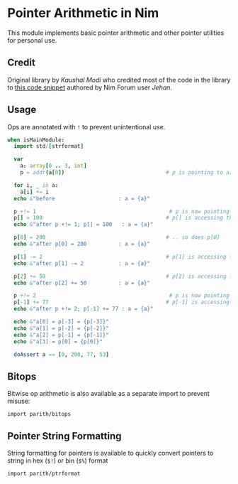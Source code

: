 # Pointer Arithmetic in Nim


This module implements basic pointer arithmetic and other pointer
utilities for personal use.

## Credit

Original library by *Kaushal Modi* who credited most of the
code in the library to [this code snippet](https://forum.nim-lang.org/t/1188#7366) authored by
Nim Forum user *Jehan*.

## Usage

Ops are annotated with `!` to prevent unintentional use.

```nim
when isMainModule:
  import std/[strformat]

  var
    a: array[0 .. 3, int]
    p = addr(a[0])                                # p is pointing to a[0]

  for i, _ in a:
    a[i] += i
  echo &"before                    : a = {a}"

  p +!= 1                                          # p is now pointing to a[1]
  p[] = 100                                       # p[] is accessing the contents of a[1]
  echo &"after p +!= 1; p[] = 100   : a = {a}"

  p[0] = 200                                      # .. so does p[0]
  echo &"after p[0] = 200          : a = {a}"

  p[1] -= 2                                       # p[1] is accessing the contents of a[2]
  echo &"after p[1] -= 2           : a = {a}"

  p[2] += 50                                      # p[2] is accessing the contents of a[3]
  echo &"after p[2] += 50          : a = {a}"

  p +!= 2                                          # p is now pointing to a[3]
  p[-1] += 77                                     # p[-1] is accessing the contents of a[2]
  echo &"after p +!= 2; p[-1] += 77 : a = {a}"

  echo &"a[0] = p[-3] = {p[-3]}"
  echo &"a[1] = p[-2] = {p[-2]}"
  echo &"a[2] = p[-1] = {p[-1]}"
  echo &"a[3] = p[0] = {p[0]}"

  doAssert a == [0, 200, 77, 53]
```

## Bitops

Bitwise op arithmetic is also available as a separate import to prevent misuse:

`import parith/bitops`

## Pointer String Formatting

String formatting for pointers is available to quickly convert
pointers to string in hex (`$!`) or bin (`$%`) format

`import parith/ptrformat`

